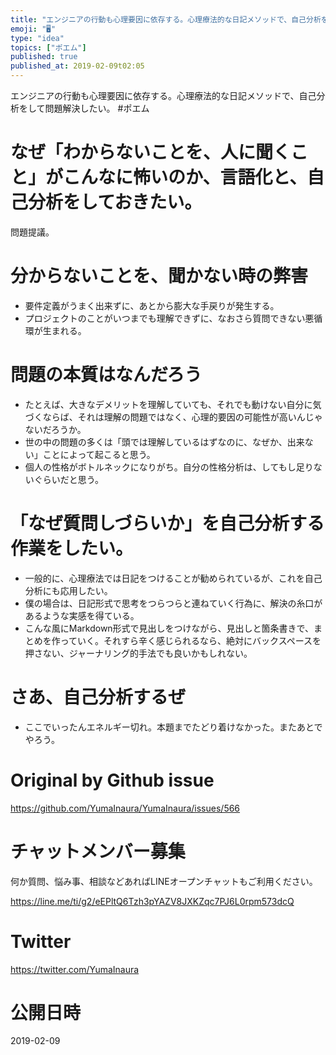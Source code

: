 ```yaml
---
title: "エンジニアの行動も心理要因に依存する。心理療法的な日記メソッドで、自己分析をして問題解決したい。 #ポエム"
emoji: "🖥"
type: "idea"
topics: ["ポエム"]
published: true
published_at: 2019-02-09t02:05
---
```


エンジニアの行動も心理要因に依存する。心理療法的な日記メソッドで、自己分析をして問題解決したい。 #ポエム

# なぜ「わからないことを、人に聞くこと」がこんなに怖いのか、言語化と、自己分析をしておきたい。 

問題提議。

# 分からないことを、聞かない時の弊害

- 要件定義がうまく出来ずに、あとから膨大な手戻りが発生する。
- プロジェクトのことがいつまでも理解できずに、なおさら質問できない悪循環が生まれる。

# 問題の本質はなんだろう

- たとえば、大きなデメリットを理解していても、それでも動けない自分に気づくならば、それは理解の問題ではなく、心理的要因の可能性が高いんじゃないだろうか。
- 世の中の問題の多くは「頭では理解しているはずなのに、なぜか、出来ない」ことによって起こると思う。
- 個人の性格がボトルネックになりがち。自分の性格分析は、してもし足りないぐらいだと思う。


# 「なぜ質問しづらいか」を自己分析する作業をしたい。

- 一般的に、心理療法では日記をつけることが勧められているが、これを自己分析にも応用したい。
- 僕の場合は、日記形式で思考をつらつらと連ねていく行為に、解決の糸口があるような実感を得ている。
- こんな風にMarkdown形式で見出しをつけながら、見出しと箇条書きで、まとめを作っていく。それすら辛く感じられるなら、絶対にバックスペースを押さない、ジャーナリング的手法でも良いかもしれない。

# さあ、自己分析するぜ

- ここでいったんエネルギー切れ。本題までたどり着けなかった。またあとでやろう。


# Original by Github issue

https://github.com/YumaInaura/YumaInaura/issues/566








<!-- Update From Qiita API -->

# チャットメンバー募集


何か質問、悩み事、相談などあればLINEオープンチャットもご利用ください。

https://line.me/ti/g2/eEPltQ6Tzh3pYAZV8JXKZqc7PJ6L0rpm573dcQ





# Twitter


https://twitter.com/YumaInaura


<!-- Update From Qiita API -->



# 公開日時

2019-02-09

